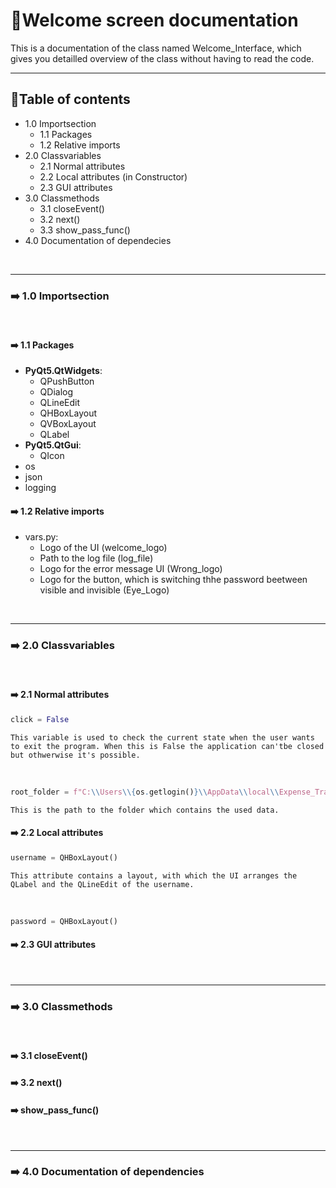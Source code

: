 # :notebook:Welcome screen documentation

This is a documentation of the class named Welcome_Interface, which gives you detailled overview of the class without having to read the code. 

<hr>

## :bookmark_tabs:Table of contents

- 1.0 Importsection 
  - 1.1 Packages 
  - 1.2 Relative imports 
- 2.0 Classvariables 
  - 2.1 Normal attributes 
  - 2.2 Local attributes (in Constructor)
  - 2.3 GUI attributes
- 3.0 Classmethods 
  - 3.1 closeEvent()
  - 3.2 next()
  - 3.3 show_pass_func()
- 4.0 Documentation of dependecies 

<br>
<hr>

### :arrow_right: 1.0 Importsection 
<br>

#### :arrow_right: 1.1 Packages 

- <b>PyQt5.QtWidgets</b>:
  - QPushButton 
  - QDialog
  - QLineEdit
  - QHBoxLayout
  - QVBoxLayout
  - QLabel
- <b>PyQt5.QtGui</b>: 
  - QIcon
- os 
- json 
- logging

#### :arrow_right: 1.2 Relative imports 

- vars.py:
  - Logo of the UI (welcome_logo)
  - Path to the log file (log_file)
  - Logo for the error message UI (Wrong_logo)
  - Logo for the button, which is switching thhe password beetween visible and invisible (Eye_Logo)

<br>
<hr>

### :arrow_right: 2.0 Classvariables 

<br>

#### :arrow_right: 2.1 Normal attributes 

```python
click = False
```
```text
This variable is used to check the current state when the user wants to exit the program. When this is False the application can'tbe closed but othwerwise it's possible.
```

<br>

```python
root_folder = f"C:\\Users\\{os.getlogin()}\\AppData\\local\\Expense_Tracker"
```

```text
This is the path to the folder which contains the used data. 
```

#### :arrow_right: 2.2 Local attributes  

```python
username = QHBoxLayout()
```
```text
This attribute contains a layout, with which the UI arranges the QLabel and the QLineEdit of the username. 
```

<br>

```python 
password = QHBoxLayout()
```

#### :arrow_right: 2.3 GUI attributes

<br>
<hr>

### :arrow_right: 3.0 Classmethods 

<br>

#### :arrow_right: 3.1 closeEvent()

#### :arrow_right: 3.2 next()

#### :arrow_right: show_pass_func()


<br>
<hr>

### :arrow_right: 4.0 Documentation of dependencies 